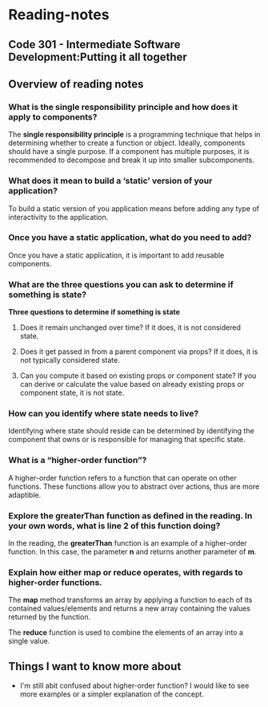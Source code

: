 # Reading-notes

## Code 301 - Intermediate Software Development:Putting it all together

## Overview of reading notes

### What is the single responsibility principle and how does it apply to components?

The **single responsibility principle** is a programming technique that helps in determining whether to create a function or object. Ideally, components should have a single purpose. If a component has multiple purposes, it is recommended to decompose and break it up into smaller subcomponents.

### What does it mean to build a ‘static’ version of your application?

To build a static version of you application means before adding any type of interactivity to the application.

### Once you have a static application, what do you need to add?

Once you have a static application, it is important to add reusable components.

### What are the three questions you can ask to determine if something is state?

**Three questions to determine if something is state**

1. Does it remain unchanged over time? If it does, it is not considered state.

2. Does it get passed in from a parent component via props? If it does, it is not typically considered state.

3. Can you compute it based on existing props or component state? If you can derive or calculate the value based on already existing props or component state, it is not state.

### How can you identify where state needs to live?

Identifying where state should reside can be determined by identifying the component that owns or is responsible for managing that specific state.

### What is a “higher-order function”?

A higher-order function refers to a function that can operate on other functions. These functions allow you to abstract over actions, thus are more adaptible.

### Explore the greaterThan function as defined in the reading. In your own words, what is line 2 of this function doing?

In the reading, the **greaterThan** function is an example of a higher-order function. In this case, the parameter **n** and returns another parameter of **m**.

### Explain how either map or reduce operates, with regards to higher-order functions.

The **map** method transforms an array by applying a function to each of its contained values/elements and returns a new array containing the values returned by the function.

The **reduce** function is used to combine the elements of an array into a single value. 

## Things I want to know more about

* I'm still abit confused about higher-order function? I would like to see more examples or a simpler explanation of the concept. 